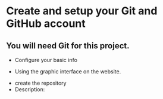# Create and setup your Git and GitHub account

## You will need Git for this project.

- Configure your basic info 

- Using the graphic interface on the website.

* create the repository
* Description:
